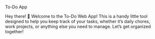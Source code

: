  To-Do App

Hey there! 🎉 Welcome to the To-Do Web App! This is a handy little tool designed to help you keep track of your tasks, whether it’s daily chores, work projects, or anything else you need to manage. Let’s get organized together!
